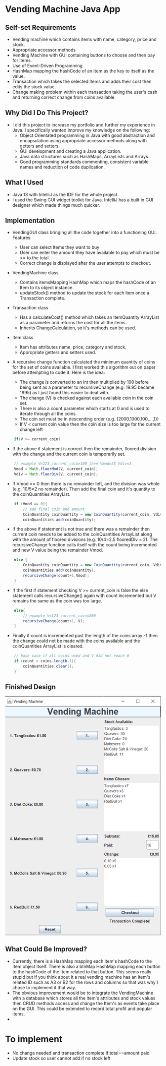 # Vending Machine Java App

## Self-set Requirements
* Vending machine which contains items with name, category, price and stock.
* Appropriate accessor methods
* Vending Machine with GUI containing buttons to choose and then pay for items.
* Use of Event-Driven Programming
* HashMap mapping the hashCode of an Item as the key to itself as the value.
* Transaction which takes the selected Items and adds their cost then edits the stock value.
* Change making problem within each transaction taking the user's cash and returning correct change from coins available.


## Why Did I Do This Project?
* I did this project to increase my portfolio and further my experience in Java. I specifically wanted improve my knowledge on the following: 
    - Object Orientated programming in Java with good abstraction and encapsulation using appropriate accessor methods along with getters and setters.
    - GUI development and creating a Java application.
    - Java data structures such as HashMaps, ArrayLists and Arrays.
    - Good programming standards commenting, consistent variable names and reduction of code duplication.
    
    
## What I Used
* Java 13 with IntelliJ as the IDE for the whole project.
* I used the Swing GUI widget toolkit for Java. IntelliJ has a built in GUI designer which made things much quicker.


## Implementation
* VendingGUI class bringing all the code together into a functioning GUI. Features:
    - User can select Items they want to buy
    - User can enter the amount they have available to pay which must be >= to the total.
    - Correct change is displayed after the user attempts to checkout.
    
* VendingMachine class
    - Contains itemsMapping HashMap which maps the hashCode of an Item to its object instance.
    - updateStock() method to update the stock for each item once a Transaction complete.
* Transaction class
    - Has a calculateCost() method which takes an ItemQuantity ArrayList as a parameter and returns the cost for all the items.
    - Inherits ChangeCalculation, so it's methods can be used.
* Item class
    - Item has attributes name, price, category and stock.
    - Appropriate getters and setters used.
* A recursive change function calculated the minimum quantity of coins for the set of coins available. I first worked this algorithm out on paper before attempting to code it. Here is the idea:
    - The change is converted to an int then multiplied by 100 before being sent as a parameter to recursiveChange (e.g. 19.95 became 1995) as I just found this easier to deal with.
    - The change (V) is checked against each available coin in the coin set.
    - There is also a count parameter which starts at 0 and is used to iterate through all the coins.
    - The coin set must be in descending order (e.g. {2000,1000,100,...,1})
    - If V < current coin value then the coin size is too large for the current change left
```java
    if(V >= current_coin)
```
- If the above if statement is correct then the remainder, floored division with the change and the current coin is temporarily set.
```java
    // example V=223,current_coin=100 then Vmod=23 Vdiv=2.
    Vmod = Math.floorMod(V, current_coin);
    Vdiv = Math.floorDiv(V, current_coin);
```
-  If Vmod == 0 then there is no remainder left, and the division was whole (e.g. 10/5=2 no remainder). Then add the final coin and it's quantity to the coinQuantities ArrayList.
```java
    if (Vmod == 0){
        // add final coin and amount
        CoinQuantity coinQuantity = new CoinQuantity(current_coin, Vdiv);
        coinQuantities.add(coinQuantity);
```
- If the above if statement is not true and there was a remainder then current coin needs to be added to the coinQuantities ArrayList along with the amount of floored divisions (e.g. 10/4=2.5 flooredDiv = 2). The recursiveChange function calls itself with the count being incremented and new V value being the remainder Vmod.
```java
    else {
        CoinQuantity coinQuantity = new CoinQuantity(current_coin, Vdiv);
        coinQuantities.add(coinQuantity);
        recursiveChange(count+1,Vmod);
    }
```
- If the first if statement checking V >= current_coin is false the else statement calls recursiveChange() again with count incremented but V remains the same as the coin was too large.
```java
    else{
        // example V=123 current_coin=200
        recursiveChange(count+1, V);
    }
```
- Finally if count is incremented past the length of the coins array -1 then the change could not be made with the coins available and the coinQuantities ArrayList is cleared.
```java
    // base case if all coins used and V did not reach 0
    if (count > coins.length-1){
        coinQuantities.clear();
    }
```

## Finished Design
![alt text](GUI.png "GUI example")


## What Could Be Improved?
* Currently, there is a HashMap mapping each item's hashCode to the Item object itself. There is also a btnMap HashMap mapping each button to the hashCode of the Item related to that button. This seems really stupid but If you think about it a real vending machine has an Item's related ID such as A3 or B2 for the rows and columns so that was why I chose to implement it that way.
* The obvious improvement would be to integrate the VendingMachine with a database which stores all the Item's attributes and stock values then CRUD methods access and change the Item's as events take place on the GUI. This could be extended to record total profit and popular items.
* 


# To implement
* No change needed and transaction complete if total==amount paid
* Update stock so user cannot add if no stock left
